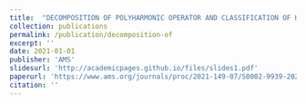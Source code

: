 ```yaml
---
title:  "DECOMPOSITION OF POLYHARMONIC OPERATOR AND CLASSIFICATION OF HOMOGENEOUS STABLE SOLUTIONS"
collection: publications
permalink: /publication/decomposition-of
excerpt: ''
date: 2021-01-01
publisher: 'AMS'
slidesurl: 'http://academicpages.github.io/files/slides1.pdf'
paperurl: 'https://www.ams.org/journals/proc/2021-149-07/S0002-9939-2021-15406-3/'
citation: ''
---
```


